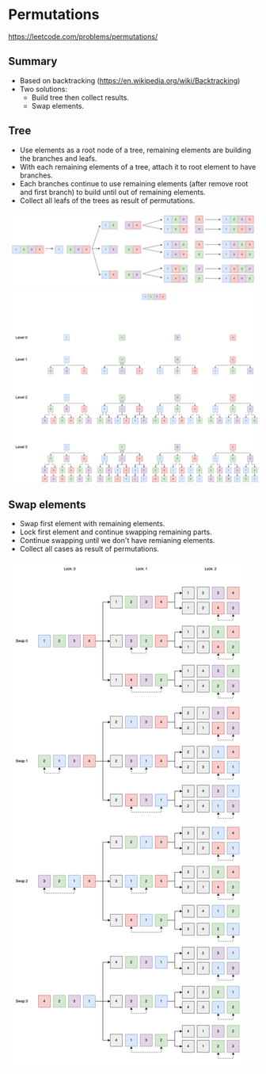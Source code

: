 # Permutations

https://leetcode.com/problems/permutations/

## Summary
 - Based on backtracking (https://en.wikipedia.org/wiki/Backtracking)
 - Two solutions:
	 - Build tree then collect results.
	 - Swap elements.

## Tree
- Use elements as a root node of a tree, remaining elements are building the branches and leafs.
- With each remaining elements of a tree, attach it to root element to have branches.
- Each branches continue to use remaining elements (after remove root and first branch) to build until out of remaining elements.
 - Collect all leafs of the trees as result of permutations.

![enter image description here](https://raw.githubusercontent.com/ledongthuc/notes/master/leetcode/permutations/Permutations-build%20tree%20%28step%29.png)
![enter image description here](https://raw.githubusercontent.com/ledongthuc/notes/master/leetcode/permutations/Permutations-build%20tree%20%28full%29.png)

## Swap elements
 - Swap first element with remaining elements.
 - Lock first element and continue swapping remaining parts.
 - Continue swapping until we don't have remianing elements.
 - Collect all cases as result of permutations.

![enter image description here](https://raw.githubusercontent.com/ledongthuc/notes/master/leetcode/permutations/Permutations-swap.png)
